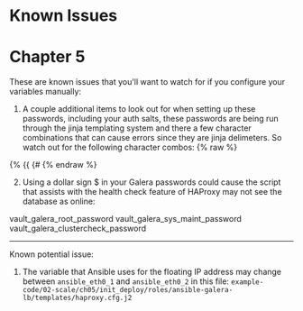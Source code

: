 # Known Issues

# Chapter 5
These are known issues that you'll want to watch for if you configure your variables manually:

1) A couple additional items to look out for when setting up these passwords, including your auth salts, these passwords are being run through the jinja templating system and there a few character combinations that can cause errors since they are jinja delimeters. So watch out for the following character combos:
{% raw %}

{%
{{
{#
{% endraw %}

2) Using a dollar sign $ in your Galera passwords could cause the script that assists with the health check feature of HAProxy may not see the database as online:

vault_galera_root_password
vault_galera_sys_maint_password
vault_galera_clustercheck_password

---
Known potential issue:

1) The variable that Ansible uses for the floating IP address may change between `ansible_eth0_1` and `ansible_eth0_2` in this file:
`example-code/02-scale/ch05/init_deploy/roles/ansible-galera-lb/templates/haproxy.cfg.j2`
